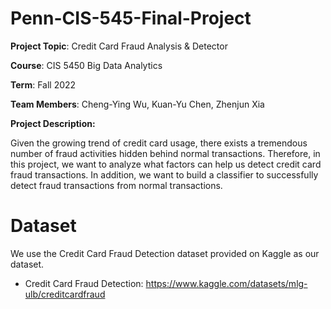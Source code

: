 # Penn-CIS-545-Final-Project

**Project Topic**: Credit Card Fraud Analysis & Detector

**Course**: CIS 5450 Big Data Analytics

**Term**: Fall 2022

**Team Members**: Cheng-Ying Wu, Kuan-Yu Chen, Zhenjun Xia

**Project Description:**

Given the growing trend of credit card usage, there exists a tremendous number of fraud activities hidden behind normal transactions. Therefore, in this project, we want to analyze what factors can help us detect credit card fraud transactions. In addition, we want to build a classifier to successfully detect fraud transactions from normal transactions. 

# Dataset

We use the Credit Card Fraud Detection dataset provided on Kaggle as our dataset.
* Credit Card Fraud Detection: https://www.kaggle.com/datasets/mlg-ulb/creditcardfraud
